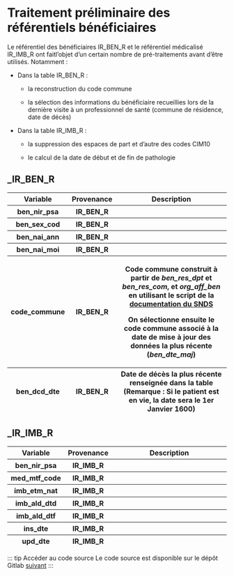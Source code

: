 # **Traitement préliminaire des référentiels bénéficiaires**
<!-- SPDX-License-Identifier: MPL-2.0 -->

Le référentiel des bénéficiaires IR\_BEN\_R et le référentiel médicalisé
IR\_IMB\_R ont faitl’objet d’un certain nombre de pré-traitements avant
d’être utilisés. Notamment :

-   Dans la table IR\_BEN\_R :

    -   la reconstruction du code commune

    -   la sélection des informations du bénéficiaire recueillies lors
       de la dernière visite à un professionnel de santé (commune de
       résidence, date de décès)

-   Dans la table IR\_IMB\_R :

    -   la suppression des espaces de part et d’autre des codes CIM10

    -   le calcul de la date de début et de fin de pathologie

## **\_IR\_BEN\_R**

<table>
<colgroup>
<col style="width: 12%" />
<col style="width: 9%" />
<col style="width: 77%" />
</colgroup>
<thead>
<tr class="header">
<th><strong>Variable</strong></th>
<th><strong>Provenance</strong></th>
<th><strong>Description</strong></th>
</tr>
<tr class="odd">
<th>ben_nir_psa</th>
<th>IR_BEN_R</th>
<th></th>
</tr>
<tr class="odd">
<th>ben_sex_cod</th>
<th>IR_BEN_R</th>
<th></th>
</tr>
<tr class="odd">
<th>ben_nai_ann</th>
<th>IR_BEN_R</th>
<th></th>
</tr>
<tr class="odd">
<th>ben_nai_moi</th>
<th>IR_BEN_R</th>
<th></th>
</tr>
<tr class="odd">
<th>code_commune</th>
<th>IR_BEN_R</th>
<th><p>Code commune construit à partir de <em>ben_res_dpt</em> et
<em>ben_res_com</em>, et <em>org_aff_ben</em> en utilisant le script de
la <a
href="https://documentation-snds.health-data-hub.fr/snds/fiches/localisation_geographique_beneficiaires.html#construction-de-la-localisation-dans-le-sniiram"><u>documentation
du SNDS</u></a></p>
<p>On sélectionne ensuite le code commune associé à la date de mise à
jour des données la plus récente (<em>ben_dte_maj</em>)</p></th>
</tr>
<tr class="odd">
<th>ben_dcd_dte</th>
<th>IR_BEN_R</th>
<th>Date de décès la plus récente renseignée dans la table (Remarque :
Si le patient est en vie, la date sera le 1er Janvier 1600)</th>
</tr>
</thead>
<tbody>
</tbody>
</table>

## **\_IR\_IMB\_R**

<table>
<colgroup>
<col style="width: 11%" />
<col style="width: 10%" />
<col style="width: 77%" />
</colgroup>
<thead>
<tr class="header">
<th><strong>Variable</strong></th>
<th><strong>Provenance</strong></th>
<th><strong>Description</strong></th>
</tr>
<tr class="odd">
<th>ben_nir_psa</th>
<th>IR_IMB_R</th>
<th></th>
</tr>
<tr class="odd">
<th>med_mtf_code</th>
<th>IR_IMB_R</th>
<th></th>
</tr>
<tr class="odd">
<th>imb_etm_nat</th>
<th>IR_IMB_R</th>
<th></th>
</tr>
<tr class="odd">
<th>imb_ald_dtd</th>
<th>IR_IMB_R</th>
<th></th>
</tr>
<tr class="odd">
<th>imb_ald_dtf</th>
<th>IR_IMB_R</th>
<th></th>
</tr>
<tr class="odd">
<th>ins_dte</th>
<th>IR_IMB_R</th>
<th></th>
</tr>
<tr class="odd">
<th>upd_dte</th>
<th>IR_IMB_R</th>
<th></th>
</tr>
</thead>
<tbody>
</tbody>
</table>

::: tip Accéder au code source
Le code source est disponible sur le dépôt Gitlab [suivant](https://gitlab.com/healthdatahub/snds_omop)
:::

